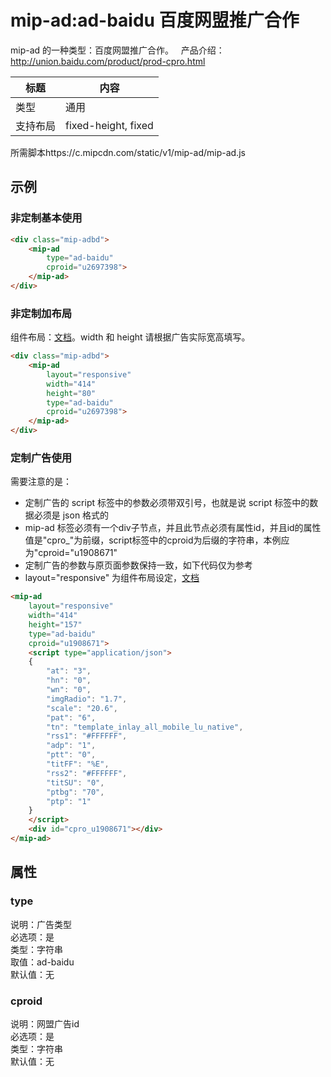 # mip-ad:ad-baidu 百度网盟推广合作

mip-ad 的一种类型：百度网盟推广合作。  
产品介绍：http://union.baidu.com/product/prod-cpro.html

标题|内容
----|----
类型|通用
支持布局|fixed-height, fixed
所需脚本https://c.mipcdn.com/static/v1/mip-ad/mip-ad.js


## 示例

### 非定制基本使用

```html
<div class="mip-adbd">
    <mip-ad
        type="ad-baidu" 
        cproid="u2697398">
    </mip-ad>
</div>
```

### 非定制加布局

组件布局：[文档](https://www.mipengine.org/doc/3-widget/11-widget-layout.html)。width 和 height 请根据广告实际宽高填写。

```html
<div class="mip-adbd">
    <mip-ad
        layout="responsive"
        width="414"
        height="80" 
        type="ad-baidu" 
        cproid="u2697398">
    </mip-ad>
</div>
```

### 定制广告使用

需要注意的是：

- 定制广告的 script 标签中的参数必须带双引号，也就是说 script 标签中的数据必须是 json 格式的
- mip-ad 标签必须有一个div子节点，并且此节点必须有属性id，并且id的属性值是"cpro_"为前缀，script标签中的cproid为后缀的字符串，本例应为"cproid="u1908671"
- 定制广告的参数与原页面参数保持一致，如下代码仅为参考
- layout="responsive" 为组件布局设定，[文档](https://www.mipengine.org/doc/3-widget/11-widget-layout.html)

```html
<mip-ad 
    layout="responsive"
    width="414"
    height="157" 
    type="ad-baidu" 
    cproid="u1908671">
    <script type="application/json">
    {
        "at": "3",
        "hn": "0",
        "wn": "0",
        "imgRadio": "1.7",
        "scale": "20.6",
        "pat": "6",
        "tn": "template_inlay_all_mobile_lu_native",
        "rss1": "#FFFFFF",
        "adp": "1",
        "ptt": "0",
        "titFF": "%E",
        "rss2": "#FFFFFF",
        "titSU": "0",
        "ptbg": "70",
        "ptp": "1"
    }
    </script>
    <div id="cpro_u1908671"></div>
</mip-ad>
```

## 属性

### type

说明：广告类型  
必选项：是  
类型：字符串  
取值：ad-baidu  
默认值：无  

### cproid

说明：网盟广告id  
必选项：是  
类型：字符串  
默认值：无
